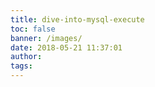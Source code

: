 ```yaml
---
title: dive-into-mysql-execute
toc: false
banner: /images/
date: 2018-05-21 11:37:01
author:
tags:
---
```

